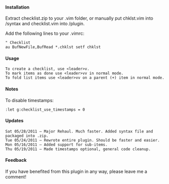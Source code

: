 #### Installation
Extract checklist.zip to your .vim folder, or manually put chklst.vim into /syntax and checklist.vim into /plugin.

Add the following lines to your .vimrc:

    " Checklist
    au BufNewFile,BufRead *.chklst setf chklst

#### Usage
    To create a checklist, use <leader>v.
    To mark items as done use <leader>vv in normal mode.
    To fold list items use <leader>vv on a parent (+) item in normal mode.

#### Notes
To dis­able timestamps:

    :let g:checklist_use_timestamps = 0

#### Updates

    Sat 05/28/2011 — Major Rehaul. Much faster. Added syntax file and packaged into .zip.
    Tue 05/24/2011 — Rewrote entire plugin. Should be faster and easier.
    Mon 05/16/2011 — Added sup­port for sub-items.
    Thu 05/19/2011 — Made timestamps optional, general code cleanup.

#### Feedback
If you have benefited from this plugin in any way, please leave me a comment!
